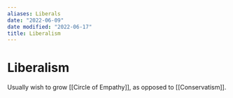 ```yaml
---
aliases: Liberals
date: "2022-06-09"
date modified: "2022-06-17"
title: Liberalism
---
```


# Liberalism
Usually wish to grow [[Circle of Empathy]], as opposed to [[Conservatism]].
